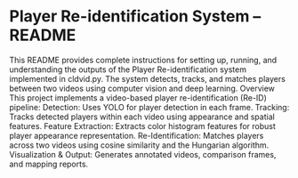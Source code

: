 # Player Re-identification System – README
This README provides complete instructions for setting up, running, and understanding the outputs of the Player Re-identification system implemented in cldvid.py. The system detects, tracks, and matches players between two videos using computer vision and deep learning.
Overview
This project implements a video-based player re-identification (Re-ID) pipeline:
Detection: Uses YOLO for player detection in each frame.
Tracking: Tracks detected players within each video using appearance and spatial features.
Feature Extraction: Extracts color histogram features for robust player appearance representation.
Re-Identification: Matches players across two videos using cosine similarity and the Hungarian algorithm.
Visualization & Output: Generates annotated videos, comparison frames, and mapping reports.
